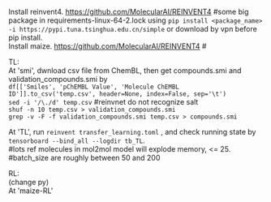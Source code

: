 Install reinvent4. https://github.com/MolecularAI/REINVENT4 #some big package in requirements-linux-64-2.lock using `pip install <package_name> -i https://pypi.tuna.tsinghua.edu.cn/simple` or download by vpn before pip install.  
Install maize. https://github.com/MolecularAI/REINVENT4 #

TL:  
At 'smi', dwnload csv file from ChemBL, then get compounds.smi and validation_compounds.smi by   
`df[['Smiles', 'pChEMBL Value', 'Molecule ChEMBL ID']].to_csv('temp.csv', header=None, index=False, sep='\t')`    
`sed -i '/\./d' temp.csv` #reinvnet do not recognize salt   
`shuf -n 10 temp.csv > validation_compounds.smi`  
`grep -v -F -f validation_compounds.smi temp.csv > compounds.smi`    

At 'TL',  run `reinvent transfer_learning.toml` , and check running state by `tensorboard --bind_all --logdir tb_TL`.   
#lots ref molecules in mol2mol model will explode memory, <= 25.   
#batch_size are roughly between 50 and 200
  
RL:  
(change py)   
At 'maize-RL'
